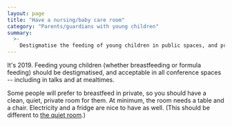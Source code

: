 ```yaml
---
layout: page
title: "Have a nursing/baby care room"
category: "Parents/guardians with young children"
summary:
  >-
    Destigmatise the feeding of young children in public spaces, and provide a space to do it privately if people prefer.
---
```


It's 2019.
Feeding young children (whether breastfeeding or formula feeding) should be destigmatised, and acceptable in all conference spaces -- including in talks and at mealtimes.

Some people will prefer to breastfeed in private, so you should have a clean, quiet, private room for them.
At minimum, the room needs a table and a chair.
Electricity and a fridge are nice to have as well.
(This should be different to [the quiet room](/ideas/quiet-room/).)
